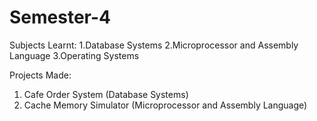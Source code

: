 # Semester-4

Subjects Learnt:
  1.Database Systems
  2.Microprocessor and Assembly Language
  3.Operating Systems
  
 Projects Made:
   1. Cafe Order System (Database Systems)
   2. Cache Memory Simulator (Microprocessor and Assembly Language)
